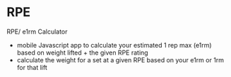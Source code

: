 # RPE
RPE/ e1rm Calculator
- mobile Javascript app to calculate your estimated 1 rep max (e1rm) based on weight lifted + the given RPE rating
- calculate the weight for a set at a given RPE based on your e1rm or 1rm for that lift
